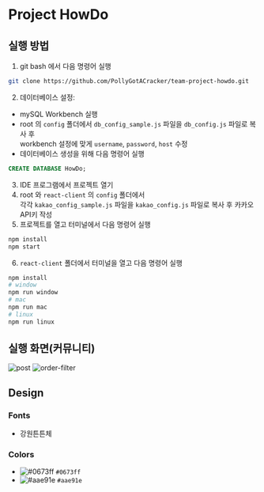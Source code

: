 # Project HowDo

## 실행 방법

1. git bash 에서 다음 명령어 실행

```bash
git clone https://github.com/PollyGotACracker/team-project-howdo.git
```

2. 데이터베이스 설정:

- mySQL Workbench 실행
- root 의 `config` 폴더에서 `db_config_sample.js` 파일을 `db_config.js` 파일로 복사 후  
  workbench 설정에 맞게 `username`, `password`, `host` 수정
- 데이터베이스 생성을 위해 다음 명령어 실행

```sql
CREATE DATABASE HowDo;
```

3. IDE 프로그램에서 프로젝트 열기
4. root 와 `react-client` 의 `config` 폴더에서  
   각각 `kakao_config_sample.js` 파일을 `kakao_config.js` 파일로 복사 후 카카오 API키 작성
5. 프로젝트를 열고 터미널에서 다음 명령어 실행

```bash
npm install
npm start
```

6. `react-client` 폴더에서 터미널을 열고 다음 명령어 실행

```bash
npm install
# window
npm run window
# mac
npm run mac
# linux
npm run linux
```

## 실행 화면(커뮤니티)

![post](https://file.notion.so/f/s/fcdc4b02-141d-467d-97d5-2888d9416d52/post.gif?id=3b5ccb69-2180-4886-8ed0-6ba478d668c3&table=block&spaceId=f0e0ab15-e9ec-46c4-97fe-8808a1f369e6&expirationTimestamp=1692979200000&signature=VY9S79feOE92rvJt7av-FzprnEsg1n92uKuVw76v2_M&downloadName=post.gif)
![order-filter](https://file.notion.so/f/s/94214c24-b59f-4103-ac6e-9d4838197af4/order-filter.gif?id=d66e6d77-02f4-4838-a563-e59f02fce756&table=block&spaceId=f0e0ab15-e9ec-46c4-97fe-8808a1f369e6&expirationTimestamp=1692979200000&signature=W2YFYhZ6Xmq7q5kborHEs_Jd_4jcBMTuI5ZA8JVmJi0&downloadName=order-filter.gif)

## Design

### Fonts

- 강원튼튼체

### Colors

- ![#0673ff](https://placehold.co/15x15/0673ff/0673ff.png) `#0673ff`
- ![#aae91e](https://placehold.co/15x15/aae91e/aae91e.png) `#aae91e`

